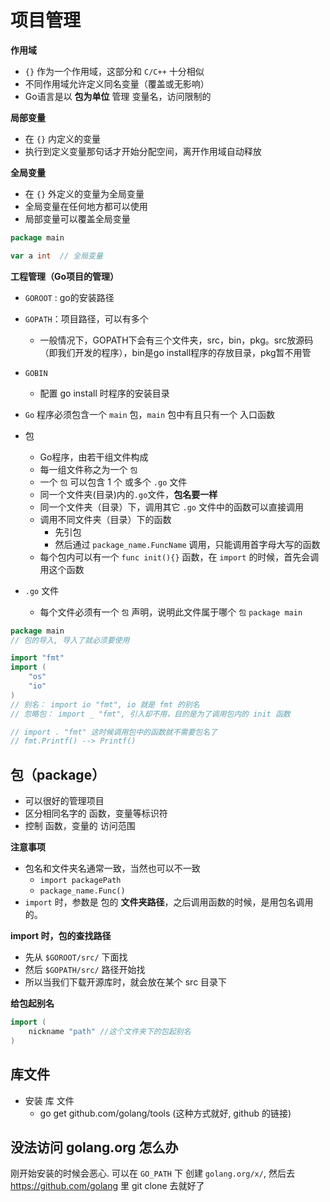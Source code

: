 # 项目管理

**作用域**

* `{}` 作为一个作用域，这部分和 `C/C++`  十分相似
* 不同作用域允许定义同名变量（覆盖或无影响）
* Go语言是以 **包为单位** 管理 变量名，访问限制的



**局部变量**

* 在 `{}` 内定义的变量
* 执行到定义变量那句话才开始分配空间，离开作用域自动释放



**全局变量**

* 在 `{}` 外定义的变量为全局变量
* 全局变量在任何地方都可以使用
* 局部变量可以覆盖全局变量

```go
package main

var a int  // 全局变量
```



**工程管理（Go项目的管理）**
* `GOROOT` : go的安装路径
* `GOPATH`：项目路径，可以有多个
	* 一般情况下，GOPATH下会有三个文件夹，src，bin，pkg。src放源码（即我们开发的程序），bin是go install程序的存放目录，pkg暂不用管
* `GOBIN`
	* 配置 go install 时程序的安装目录

* `Go` 程序必须包含一个 `main` 包，`main` 包中有且只有一个 入口函数

* 包
  * Go程序，由若干组文件构成
  * 每一组文件称之为一个 `包`
  * 一个 `包` 可以包含 1 个 或多个 `.go` 文件
  * 同一个文件夹(目录)内的`.go`文件，**包名要一样**
  * 同一个文件夹（目录）下，调用其它 `.go` 文件中的函数可以直接调用
  * 调用不同文件夹（目录）下的函数
    * 先引包
    * 然后通过 `package_name.FuncName` 调用，只能调用首字母大写的函数
  * 每个包内可以有一个 `func init(){}` 函数，在 `import` 的时候，首先会调用这个函数
* `.go` 文件
  * 每个文件必须有一个 `包` 声明，说明此文件属于哪个 `包` `package main`



```go
package main
// 包的导入, 导入了就必须要使用

import "fmt"
import (
	"os"
    "io"
)
// 别名： import io "fmt", io 就是 fmt 的别名
// 忽略包： import _ "fmt", 引入却不用，目的是为了调用包内的 init 函数

// import . "fmt" 这时候调用包中的函数就不需要包名了
// fmt.Printf() --> Printf()
```



## 包（package）

* 可以很好的管理项目
* 区分相同名字的 函数，变量等标识符
* 控制 函数，变量的 访问范围



**注意事项**

* 包名和文件夹名通常一致，当然也可以不一致
  * `import packagePath`
  * `package_name.Func()`
* `import` 时，参数是 包的 **文件夹路径**，之后调用函数的时候，是用包名调用的。



**import 时，包的查找路径**

* 先从 `$GOROOT/src/` 下面找
* 然后 `$GOPATH/src/` 路径开始找
* 所以当我们下载开源库时，就会放在某个 src 目录下



**给包起别名**

```go
import (
	nickname "path" //这个文件夹下的包起别名
)
```



## 库文件
* 安装 库 文件
	* go get github.com/golang/tools  (这种方式就好, github 的链接)

## 没法访问 golang.org 怎么办
刚开始安装的时候会恶心.
可以在 `GO_PATH` 下 创建 `golang.org/x/`, 然后去 https://github.com/golang 里 git clone 去就好了
